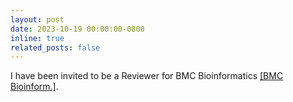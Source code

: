 ```yaml
---
layout: post
date: 2023-10-19 00:00:00-0800
inline: true
related_posts: false
---
```


I have been invited to be a Reviewer for BMC Bioinformatics [[BMC Bioinform.]](https://bmcbioinformatics.biomedcentral.com/).